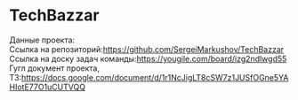 # TechBazzar
Данные проекта: <br>
Ссылка на репозиторий:https://github.com/SergeiMarkushov/TechBazzar <br>
Ссылка на доску задач команды:https://yougile.com/board/izg2ndlwgd55 <br>
Гугл документ проекта, ТЗ:https://docs.google.com/document/d/1r1NcJigLT8cSW7z1JUSfOGne5YAHIotE77O1uCUTVQQ <br>

